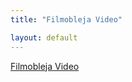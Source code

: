 ```yaml
---
title: "Filmobleja Video"

layout: default
---
```



[Filmobleja Video](https://www.filmobleja.tk/index.html)


